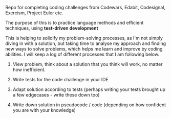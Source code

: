 Repo for completing coding challenges from Codewars, Edabit, Codesignal, Exercism, Project Euler etc.

The purpose of this is to practice language methods and efficient techniques, using <strong>test-driven development</strong>

This is helping to solidify my problem-solving processes, as I'm not simply diving in with a solution, but taking time to analyse my approach and finding new ways to solve problems, which helps me learn and improve by coding abilities. I will keep a log of different processes that I am following below.

1. View problem, think about a solution that you think will work, no matter how inefficient. 

2. Write tests for the code challenge in your IDE

3. Adapt solution according to tests (perhaps writing your tests brought up a few edgecases - write these down too)

4. Write down solution in pseudocode / code (depending on how confident you are with your knowledge)





